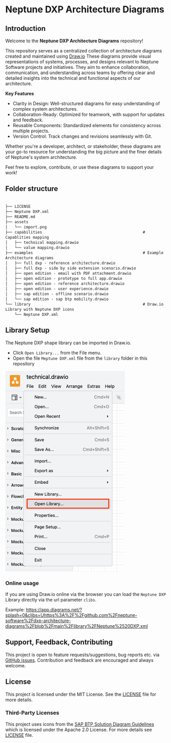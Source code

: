# Neptune DXP Architecture Diagrams

## Introduction

Welcome to the **Neptune DXP Architecture Diagrams** repository!

This repository serves as a centralized collection of architecture diagrams created and maintained using [Draw.io](https://drawio.com/) These diagrams provide visual representations of systems, processes, and designs relevant to Neptune Software projects and initiatives. They aim to enhance collaboration, communication, and understanding across teams by offering clear and detailed insights into the technical and functional aspects of our architecture.

**Key Features**
- Clarity in Design: Well-structured diagrams for easy understanding of complex system architectures.
- Collaboration-Ready: Optimized for teamwork, with support for updates and feedback.
- Reusable Components: Standardized elements for consistency across multiple projects.
- Version Control: Track changes and revisions seamlessly with Git.

Whether you're a developer, architect, or stakeholder, these diagrams are your go-to resource for understanding the big picture and the finer details of Neptune's system architecture.

Feel free to explore, contribute, or use these diagrams to support your work!

## Folder structure

```

├── LICENSE
├── Neptune DXP.xml
├── README.md
├── assets
│   └── import.png
├── capabilities                                            # Capablities mapping
│   ├── technical mapping.drawio
│   └── value mapping.drawio
├── examples                                                # Example Architecture diagrams
│   ├── full dxp - reference architecture.drawio
│   ├── full dxp - side by side extension scenario.drawio
│   ├── open edition - email with PDF attachment.drawio
│   ├── open edition - prototype to full app.drawio
│   ├── open edition - reference architecture.drawio
│   ├── open edition - user experience.drawio
│   ├── sap edition - offline scenario.drawio
│   └── sap edition - sap btp mobility.drawio
└── library                                                 # Draw.io Library with Neptune DXP icons
    └── Neptune DXP.xml                                 
```                                                                                                                                                                                                                                               

## Library Setup

The Neptune DXP shape library can be imported in Draw.io.

- Click `Open Library...` from the File menu.
- Open the file `Meptune DXP.xml` file from the `library` folder in this repository

![import](./assets/import.png)

### Online usage

If you are using Draw.io online via the browser you can load the `Neptune DXP` Library directly via the url parameter `clibs`.

Example:
https://app.diagrams.net/?splash=0&clibs=Uhttps%3A%2F%2Fgithub.com%2Fneptune-software%2Fdxp-architecture-diagrams%2Fblob%2Fmain%2Flibrary%2FNeptune%2520DXP.xml

## Support, Feedback, Contributing

This project is open to feature requests/suggestions, bug reports etc. via [GitHub issues](https://github.com/neptune-software/dxp-architecture-diagrams/issues). Contribution and feedback are encouraged and always welcome. 

## License

This project is licensed under the MIT License. See the [LICENSE](./LICENSE) file for more details.
 
### Third-Party Licenses

This project uses icons from the [SAP BTP Solution Diagram Guidelines](https://github.com/SAP/btp-solution-diagrams) which is licensed under the Apache 2.0 License. For more details see [LICENSE](./LICENSE) file.
